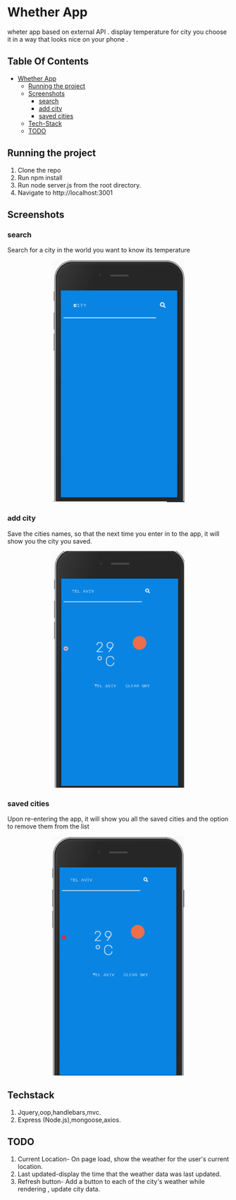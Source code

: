 # Whether App
wheter app based  on  external API . display temperature for city you choose  it in a way that looks nice on your phone .

## Table Of Contents
- [Whether App](#Whether-App)
  * [Running the project](#running-the-project)
  * [Screenshots](#Screenshots)
    + [search](#search)
    + [add city](#add-city)
    + [saved cities](#saved-cities)
  * [Tech-Stack](#Techstack)
  * [TODO](#todo)

## Running the project

1. Clone the repo
2. Run npm install
3. Run node server.js from the root directory.
4. Navigate to http://localhost:3001

## Screenshots

### search
Search for a city in the world you want to know its temperature 
<p align="center"><img src="Screenshots/search.png" width="300" /></p>

### add city
Save the cities names, so that the next time you enter in to the app, it will show you the city you saved.
<p align="center"><img src="Screenshots/add city.png" width="300" /></p>

### saved cities
Upon re-entering the app, it will show you all the saved cities and the option to remove them from the list 
<p align="center"><img src="Screenshots/saved cities.png" width="300" /></p>

## Techstack
1. Jquery,oop,handlebars,mvc.
2. Express (Node.js),mongoose,axios.

## TODO
1. Current Location- On page load,  show the weather for the user's current location.
2. Last updated-display the time that the weather data was last updated.
3. Refresh button- Add a button to each of the city's weather while rendering , update city data.

